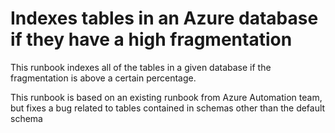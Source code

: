 ﻿Indexes tables in an Azure database if they have a high fragmentation
=====================================================================

            

This runbook indexes all of the tables in a given database if the fragmentation is above a certain percentage. 

This runbook is based on an existing runbook from Azure Automation team, but fixes a bug related to tables contained in schemas other than the default schema
